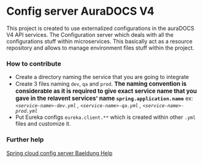 # Config server AuraDOCS V4

This project is created to use externalized configurations in the auraDOCS V4 API services.
The Configuration server which deals with all the configurations stuff within microservices. This basically act as a resource repository and allows to manage environment files stuff within the project.

### How to contribute

- Create a directory naming the service that you are going to integrate
- Create 3 files naming `dev`, `qa` and `prod`.
  <span style="font-weight: bold; font-size: 15px;">The naming convention is considerable as it is required to give exact service name that you gave in the relavent services' name `spring.application.name`</span>
  ex: _`<service-name>-dev.yml` , `<service-name>-qa.yml` , `<service-name>-prod.yml`_
- Put Eureka configs `eureka.client.**` which is created within other `.yml` files and customize it.

### Further help

<a href="https://docs.spring.io/spring-cloud-config/docs/current/reference/html/#_spring_cloud_config_server">Spring cloud config server </a>
<a href="https://www.baeldung.com/spring-cloud-configuration">Baeldung Help</a>
